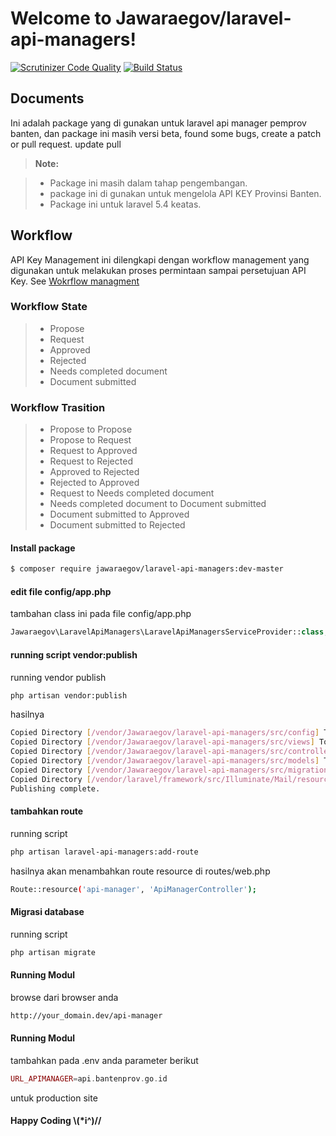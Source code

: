 Welcome to Jawaraegov/laravel-api-managers!
===================
[![Scrutinizer Code Quality](https://scrutinizer-ci.com/g/etanasia/laravel-api-managers/badges/quality-score.png?b=master)](https://scrutinizer-ci.com/g/etanasia/laravel-api-managers/?branch=master)
[![Build Status](https://scrutinizer-ci.com/g/etanasia/laravel-api-managers/badges/build.png?b=master)](https://scrutinizer-ci.com/g/etanasia/laravel-api-managers/build-status/master)

Documents
-------------

Ini adalah package yang di gunakan untuk laravel api manager pemprov banten, dan package ini masih versi beta, found some bugs, create a patch or pull request.
update pull

> **Note:**

> - Package ini masih dalam tahap pengembangan.
> - package ini di gunakan untuk mengelola API KEY Provinsi Banten.
> - Package ini untuk laravel 5.4 keatas.

## Workflow
API Key Management ini dilengkapi dengan workflow management yang digunakan untuk melakukan proses permintaan sampai persetujuan API Key. See [Wokrflow managment](https://github.com/etanasia/workflows)

### Workflow State
> - Propose
> - Request
> - Approved
> - Rejected
> - Needs completed document
> - Document submitted

### Workflow Trasition
> - Propose to Propose
> - Propose to Request
> - Request to Approved
> - Request to Rejected
> - Approved to Rejected
> - Rejected to Approved
> - Request to Needs completed document
> - Needs completed document to Document submitted
> - Document submitted to Approved
> - Document submitted to Rejected


#### <i class="icon-file"></i> Install package

```sh
$ composer require jawaraegov/laravel-api-managers:dev-master
```
#### <i class="icon-file"></i> edit file config/app.php

tambahan class ini pada file config/app.php
```php
Jawaraegov\LaravelApiManagers\LaravelApiManagersServiceProvider::class,
```

#### <i class="icon-file"></i> running script vendor:publish

running vendor publish
```sh
php artisan vendor:publish
```

hasilnya
```sh
Copied Directory [/vendor/Jawaraegov/laravel-api-managers/src/config] To [/config]
Copied Directory [/vendor/Jawaraegov/laravel-api-managers/src/views] To [/resources/views/api_manager]
Copied Directory [/vendor/Jawaraegov/laravel-api-managers/src/controller] To [/app/Http/Controllers]
Copied Directory [/vendor/Jawaraegov/laravel-api-managers/src/models] To [/app]
Copied Directory [/vendor/Jawaraegov/laravel-api-managers/src/migrations] To [/database/migrations]
Copied Directory [/vendor/laravel/framework/src/Illuminate/Mail/resources/views] To [/resources/views/vendor/mail]
Publishing complete.
```
#### <i class="icon-file"></i> tambahkan route 

running script
```sh
php artisan laravel-api-managers:add-route
```

hasilnya akan menambahkan route resource di routes/web.php
```sh
Route::resource('api-manager', 'ApiManagerController');
```

#### <i class="icon-file"></i> Migrasi database 

running script
```sh
php artisan migrate
```

#### <i class="icon-file"></i> Running Modul 

browse dari browser anda
```sh
http://your_domain.dev/api-manager
```
#### <i class="icon-file"></i> Running Modul 

tambahkan pada .env anda parameter berikut
```php
URL_APIMANAGER=api.bantenprov.go.id
```
untuk production site
#### <i class="icon-file"></i> Happy Coding  \\(*i^)//
